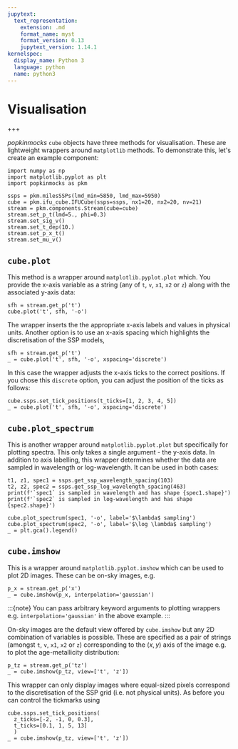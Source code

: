 ```yaml
---
jupytext:
  text_representation:
    extension: .md
    format_name: myst
    format_version: 0.13
    jupytext_version: 1.14.1
kernelspec:
  display_name: Python 3
  language: python
  name: python3
---
```


# Visualisation

+++

_popkinmocks_ `cube` objects have three methods for visualisation. These are lightweight wrappers around `matplotlib` methods. To demonstrate this, let's create an example component:

```{code-cell}
import numpy as np
import matplotlib.pyplot as plt
import popkinmocks as pkm

ssps = pkm.milesSSPs(lmd_min=5850, lmd_max=5950)
cube = pkm.ifu_cube.IFUCube(ssps=ssps, nx1=20, nx2=20, nv=21)
stream = pkm.components.Stream(cube=cube)
stream.set_p_t(lmd=5., phi=0.3)
stream.set_sig_v()
stream.set_t_dep(10.)
stream.set_p_x_t()
stream.set_mu_v()
```

## `cube.plot`

This method is a wrapper around `matplotlib.pyplot.plot` which. You provide the x-axis variable as a string (any of `t`, `v`, `x1`, `x2` or `z`) along with the associated y-axis data:

```{code-cell}
sfh = stream.get_p('t')
cube.plot('t', sfh, '-o')
```

The wrapper inserts the the appropriate x-axis labels and values in physical units. Another option is to use an x-axis spacing which highlights the discretisation of the SSP models,

```{code-cell}
sfh = stream.get_p('t')
_ = cube.plot('t', sfh, '-o', xspacing='discrete')
```

In this case the wrapper adjusts the x-axis ticks to the correct positions. If you chose this `discrete` option, you can adjust the position of the ticks as follows:

```{code-cell}
cube.ssps.set_tick_positions(t_ticks=[1, 2, 3, 4, 5])
_ = cube.plot('t', sfh, '-o', xspacing='discrete')
```

## `cube.plot_spectrum`

This is another wrapper around `matplotlib.pyplot.plot` but specifically for plotting spectra. This only takes a single argument - the y-axis data. In addition to axis labelling, this wrapper determines whether the data are sampled in wavelength or log-wavelength. It can be used in both cases:

```{code-cell}
t1, z1, spec1 = ssps.get_ssp_wavelength_spacing(103)
t2, z2, spec2 = ssps.get_ssp_log_wavelength_spacing(463)
print(f'`spec1` is sampled in wavelength and has shape {spec1.shape}')
print(f'`spec2` is sampled in log-wavelength and has shape {spec2.shape}')

cube.plot_spectrum(spec1, '-o', label='$\lambda$ sampling')
cube.plot_spectrum(spec2, '-o', label='$\log \lambda$ sampling')
_ = plt.gca().legend()
```

## `cube.imshow`

This is a wrapper around `matplotlib.pyplot.imshow` which can be used to plot 2D images. These can be on-sky images, e.g.

```{code-cell}
p_x = stream.get_p('x')
_ = cube.imshow(p_x, interpolation='gaussian')
```

:::{note}
You can pass arbitrary keyword arguments to plotting wrappers e.g. `interpolation='gaussian'` in the above example. 
:::

On-sky images are the default view offered by `cube.imshow` but any 2D combination of variables is possible. These are specified as a pair of strings (amongst `t`, `v`, `x1`, `x2` or `z`) corresponding to the $(x,y)$ axis of the image e.g. to plot the age-metallicity distribution:

```{code-cell}
p_tz = stream.get_p('tz')
_ = cube.imshow(p_tz, view=['t', 'z'])
```

This wrapper can only display images where equal-sized pixels correspond to the discretisation of the SSP grid (i.e. not physical units). As before you can control the tickmarks using

```{code-cell}
cube.ssps.set_tick_positions(
  z_ticks=[-2, -1, 0, 0.3],
  t_ticks=[0.1, 1, 5, 13]
  )
_ = cube.imshow(p_tz, view=['t', 'z'])
```
